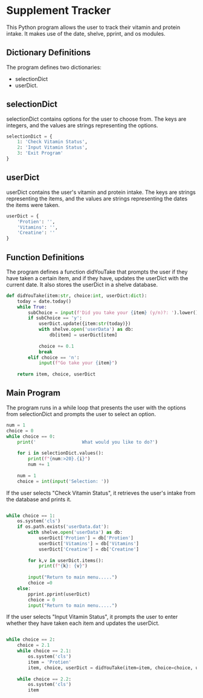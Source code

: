 
# Supplement Tracker
This Python program allows the user to track their vitamin and protein intake. It makes use of the date, shelve, pprint, and os modules.

## Dictionary Definitions
The program defines two dictionaries:
 * selectionDict 
 * userDict.

## selectionDict
selectionDict contains options for the user to choose from. The keys are integers, and the values are strings representing the options.

``` python
selectionDict = {
    1: 'Check Vitamin Status',
    2: 'Input Vitamin Status',
    3: 'Exit Program'
}
```
## userDict

userDict contains the user's vitamin and protein intake. The keys are strings representing the items, and the values are strings representing the dates the items were taken.

``` python
userDict = {
    'Protien': '',
    'Vitamins': '',
    'Creatine': ''
}
```

## Function Definitions
The program defines a function didYouTake that prompts the user if they have taken a certain item, and if they have, updates the userDict with the current date. It also stores the userDict in a shelve database.

``` python
def didYouTake(item:str, choice:int, userDict:dict):
    today = date.today()
    while True:
        subChoice = input(f'Did you take your {item} (y/n)?: ').lower()
        if subChoice == 'y':
            userDict.update({item:str(today)})
            with shelve.open('userData') as db:
                db[item] = userDict[item]
            
            choice += 0.1
            break
        elif choice == 'n':
            input(f"Go take your {item}")
    
    return item, choice, userDict
```

## Main Program
The program runs in a while loop that presents the user with the options from selectionDict and prompts the user to select an option.

``` python
num = 1
choice = 0
while choice == 0:
    print('                 What would you like to do?')
    
    for i in selectionDict.values():
        print(f"{num:>20}.{i}")
        num += 1
    
    num = 1
    choice = int(input('Selection: '))
```

If the user selects "Check Vitamin Status", it retrieves the user's intake from the database and prints it.

``` python

while choice == 1:
    os.system('cls')
    if os.path.exists('userData.dat'):
        with shelve.open('userData') as db:
            userDict['Protien'] = db['Protien']
            userDict['Vitamins'] = db['Vitamins']
            userDict['Creatine'] = db['Creatine']
                
        for k,v in userDict.items():
            print(f"{k}: {v}")
            
        input("Return to main menu.....")
        choice =0
    else:
        pprint.pprint(userDict)
        choice = 0
        input("Return to main menu.....")
```

If the user selects "Input Vitamin Status", it prompts the user to enter whether they have taken each item and updates the userDict.

``` python

while choice == 2:
    choice = 2.1
    while choice == 2.1:
        os.system('cls')
        item = 'Protien'
        item, choice, userDict = didYouTake(item=item, choice=choice, userDict=userDict) 
            
    while choice == 2.2:
        os.system('cls')
        item
```
